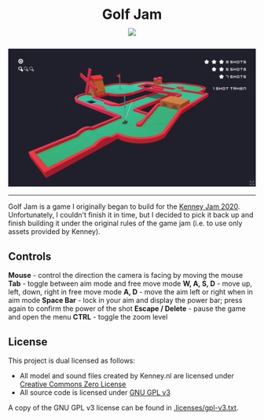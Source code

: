 <div align="center">
    <h1>
        Golf Jam
        <br />
        <a target="_blank" href="https://robthefivenine.itch.io/golf-jam"><img src="https://img.shields.io/badge/itch.io-play%20now-red" /></a>
    </h1>
    <img src=".github/screenshot.png" />
    <hr>
</div>

Golf Jam is a game I originally began to build for the [Kenney Jam 2020](https://itch.io/jam/kenney-jam-2020). Unfortunately, I couldn't finish it in time, but I decided to pick it back up and finish building it under the original rules of the game jam (i.e. to use only assets provided by Kenney).

Controls
--------
**Mouse** - control the direction the camera is facing by moving the mouse
**Tab** - toggle between aim mode and free move mode
**W, A, S, D** - move up, left, down, right in free move mode
**A, D** - move the aim left or right when in aim mode
**Space Bar** - lock in your aim and display the power bar; press again to confirm the power of the shot
**Escape / Delete** - pause the game and open the menu
**CTRL** - toggle the zoom level

License
-------
This project is dual licensed as follows:

- All model and sound files created by Kenney.nl are licensed under [Creative Commons Zero License](https://creativecommons.org/publicdomain/zero/1.0/)
- All source code is licensed under [GNU GPL v3](https://www.gnu.org/licenses/gpl-3.0.en.html)

A copy of the GNU GPL v3 license can be found in [.licenses/gpl-v3.txt](.licenses/gpl-v3.txt).
